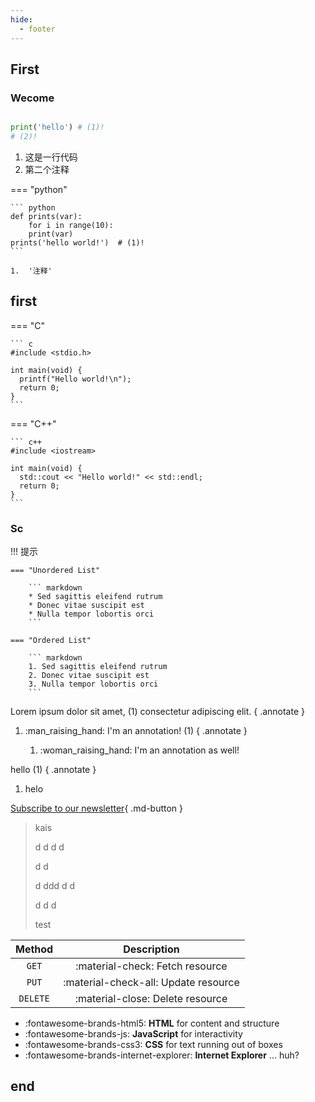 ```yaml
---
hide:
  - footer
---
```

## First

### Wecome

``` python

print('hello') # (1)!
# (2)!

```

1.  这是一行代码
2.  第二个注释


=== "python"

    ``` python
    def prints(var):
        for i in range(10):
        print(var)
    prints('hello world!')  # (1)!
    ```

    1.  '注释'
## first 
=== "C"

    ``` c
    #include <stdio.h>

    int main(void) {
      printf("Hello world!\n");
      return 0;
    }
    ```

=== "C++"

    ``` c++
    #include <iostream>

    int main(void) {
      std::cout << "Hello world!" << std::endl;
      return 0;
    }
    ```
### Sc





!!! 提示

    === "Unordered List"

        ``` markdown
        * Sed sagittis eleifend rutrum
        * Donec vitae suscipit est
        * Nulla tempor lobortis orci
        ```

    === "Ordered List"

        ``` markdown
        1. Sed sagittis eleifend rutrum
        2. Donec vitae suscipit est
        3. Nulla tempor lobortis orci
        ```






Lorem ipsum dolor sit amet, (1) consectetur adipiscing elit.
{ .annotate }

1.  :man_raising_hand: I'm an annotation! (1)
    { .annotate }

    1.  :woman_raising_hand: I'm an annotation as well!

hello (1)
{ .annotate }

1. helo


[Subscribe to our newsletter](#){ .md-button }

>
> kais
> 
> 
> 
> d
> d
> d
> d
> 
> d
> d
> 
> d
> ddd
> d
> d
> 
> d
> d
> d
> 
> 
> 
> 
> 
> 
> 
> 
> 
> 
> 
> 
> 
> test
> 
> 
>
> 
>

|   Method   |              Description               |
|:----------:|:--------------------------------------:|
|   `GET`    |  :material-check:     Fetch resource   |
|   `PUT`    |  :material-check-all: Update resource  |
|  `DELETE`  |  :material-close:     Delete resource  |

<div class="grid cards" markdown>

- :fontawesome-brands-html5: __HTML__ for content and structure
- :fontawesome-brands-js: __JavaScript__ for interactivity
- :fontawesome-brands-css3: __CSS__ for text running out of boxes
- :fontawesome-brands-internet-explorer: __Internet Explorer__ ... huh?

</div>

## end